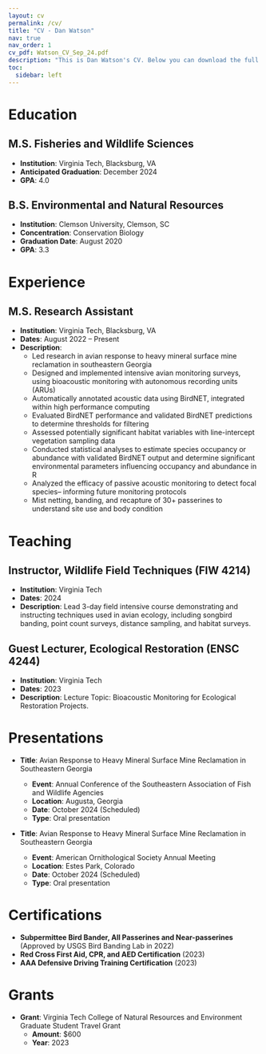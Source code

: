 ```yaml
---
layout: cv
permalink: /cv/
title: "CV - Dan Watson"
nav: true
nav_order: 1
cv_pdf: Watson_CV_Sep_24.pdf
description: "This is Dan Watson's CV. Below you can download the full PDF or scroll to view sections."
toc:
  sidebar: left
---
```


# Education

## M.S. Fisheries and Wildlife Sciences

- **Institution**: Virginia Tech, Blacksburg, VA
- **Anticipated Graduation**: December 2024
- **GPA**: 4.0

## B.S. Environmental and Natural Resources

- **Institution**: Clemson University, Clemson, SC
- **Concentration**: Conservation Biology
- **Graduation Date**: August 2020
- **GPA**: 3.3

# Experience

## M.S. Research Assistant

- **Institution**: Virginia Tech, Blacksburg, VA
- **Dates**: August 2022 – Present
- **Description**:
  - Led research in avian response to heavy mineral surface mine reclamation in southeastern Georgia
  - Designed and implemented intensive avian monitoring surveys, using bioacoustic monitoring with autonomous recording units (ARUs)
  - Automatically annotated acoustic data using BirdNET, integrated within high performance computing
  - Evaluated BirdNET performance and validated BirdNET predictions to determine thresholds for filtering
  - Assessed potentially significant habitat variables with line-intercept vegetation sampling data
  - Conducted statistical analyses to estimate species occupancy or abundance with validated BirdNET output and determine significant environmental parameters influencing occupancy and abundance in R
  - Analyzed the efficacy of passive acoustic monitoring to detect focal species– informing future monitoring protocols
  - Mist netting, banding, and recapture of 30+ passerines to understand site use and body condition

# Teaching

## Instructor, Wildlife Field Techniques (FIW 4214)

- **Institution**: Virginia Tech
- **Dates**: 2024
- **Description**: Lead 3-day field intensive course demonstrating and instructing techniques used in avian ecology, including songbird banding, point count surveys, distance sampling, and habitat surveys.

## Guest Lecturer, Ecological Restoration (ENSC 4244)

- **Institution**: Virginia Tech
- **Dates**: 2023
- **Description**: Lecture Topic: Bioacoustic Monitoring for Ecological Restoration Projects.

# Presentations

- **Title**: Avian Response to Heavy Mineral Surface Mine Reclamation in Southeastern Georgia

  - **Event**: Annual Conference of the Southeastern Association of Fish and Wildlife Agencies
  - **Location**: Augusta, Georgia
  - **Date**: October 2024 (Scheduled)
  - **Type**: Oral presentation

- **Title**: Avian Response to Heavy Mineral Surface Mine Reclamation in Southeastern Georgia
  - **Event**: American Ornithological Society Annual Meeting
  - **Location**: Estes Park, Colorado
  - **Date**: October 2024 (Scheduled)
  - **Type**: Oral presentation

# Certifications

- **Subpermittee Bird Bander, All Passerines and Near-passerines** (Approved by USGS Bird Banding Lab in 2022)
- **Red Cross First Aid, CPR, and AED Certification** (2023)
- **AAA Defensive Driving Training Certification** (2023)

# Grants

- **Grant**: Virginia Tech College of Natural Resources and Environment Graduate Student Travel Grant
  - **Amount**: $600
  - **Year**: 2023
